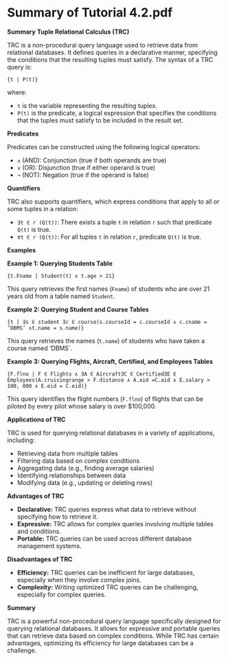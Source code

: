 #  Summary of Tutorial 4.2.pdf 
**Summary**
**Tuple Relational Calculus (TRC)**

TRC is a non-procedural query language used to retrieve data from relational databases. It defines queries in a declarative manner, specifying the conditions that the resulting tuples must satisfy. The syntax of a TRC query is:

```
{t | P(t)}
```

where:

* `t` is the variable representing the resulting tuples.
* `P(t)` is the predicate, a logical expression that specifies the conditions that the tuples must satisfy to be included in the result set.

**Predicates**

Predicates can be constructed using the following logical operators:

* `∧` (AND): Conjunction (true if both operands are true)
* `∨` (OR): Disjunction (true if either operand is true)
* `¬` (NOT): Negation (true if the operand is false)

**Quantifiers**

TRC also supports quantifiers, which express conditions that apply to all or some tuples in a relation:

* `∃t ∈ r (Q(t))`: There exists a tuple `t` in relation `r` such that predicate `Q(t)` is true.
* `∀t ∈ r (Q(t))`: For all tuples `t` in relation `r`, predicate `Q(t)` is true.

**Examples**

**Example 1: Querying Students Table**

```
{t.Fname | Student(t) ∧ t.age > 21}
```

This query retrieves the first names (`Fname`) of students who are over 21 years old from a table named `Student`.

**Example 2: Querying Student and Course Tables**

```
{t | ∃s ∈ student ∃c ∈ course(s.courseId = c.courseId ∧ c.cname = ‘DBMS’ ∧t.name = s.name)}
```

This query retrieves the names (`t.name`) of students who have taken a course named ‘DBMS`.

**Example 3: Querying Flights, Aircraft, Certified, and Employees Tables**

```
{F.flno | F ∈ Flights ∧ ∃A ∈ Aircraft∃C ∈ Certified∃E ∈ Employees(A.cruisingrange > F.distance ∧ A.aid =C.aid ∧ E.salary > 100, 000 ∧ E.eid = C.eid)}
```

This query identifies the flight numbers (`F.flno`) of flights that can be piloted by every pilot whose salary is over $100,000.

**Applications of TRC**

TRC is used for querying relational databases in a variety of applications, including:

* Retrieving data from multiple tables
* Filtering data based on complex conditions
* Aggregating data (e.g., finding average salaries)
* Identifying relationships between data
* Modifying data (e.g., updating or deleting rows)

**Advantages of TRC**

* **Declarative:** TRC queries express what data to retrieve without specifying how to retrieve it.
* **Expressive:** TRC allows for complex queries involving multiple tables and conditions.
* **Portable:** TRC queries can be used across different database management systems.

**Disadvantages of TRC**

* **Efficiency:** TRC queries can be inefficient for large databases, especially when they involve complex joins.
* **Complexity:** Writing optimized TRC queries can be challenging, especially for complex queries.

**Summary**

TRC is a powerful non-procedural query language specifically designed for querying relational databases. It allows for expressive and portable queries that can retrieve data based on complex conditions. While TRC has certain advantages, optimizing its efficiency for large databases can be a challenge.
